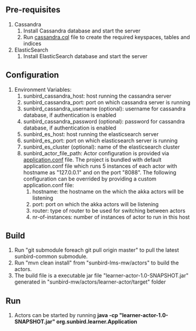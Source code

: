 ## Pre-requisites
1. Cassandra
    1. Install Cassandra database and start the server
    2. Run [cassandra.cql](https://github.com/ekstep/sunbird-mw/blob/alpha2/actors/learner-actor/src/main/resources/cassandra.cql) file to create the required keyspaces, tables and indices
2. ElasticSearch
    1. Install ElasticSearch database and start the server

## Configuration
1. Environment Variables:
    1. sunbird_cassandra_host: host running the cassandra server
    2. sunbird_cassandra_port: port on which cassandra server is running
    3. sunbird_cassandra_username (optional): username for cassandra database, if authentication is enabled
    4. sunbird_cassandra_password (optional): password for cassandra database, if authentication is enabled
    5. sunbird_es_host: host running the elasticsearch server
    6. sunbird_es_port: port on which elasticsearch server is running
    7. sunbird_es_cluster (optional): name of the elasticsearch cluster
    8. sunbird_actor_file_path: Actor configuration is provided via [application.conf](https://github.com/ekstep/sunbird-mw/blob/alpha2/actors/learner-actor/src/main/resources/application.conf) file. The project is bundled with default application.conf file which runs 5 instances of each actor with hostname as "127.0.0.1" and on the port "8088". The following configuration can be overrided by providing a custom application.conf file:
        1. hostname: the hostname on the which the akka actors will be listening
        2. port: port on which the akka actors will be listening
        3. router: type of router to be used for switching between actors
        4. nr-of-instances: number of instances of actor to run in this host

## Build
1. Run "git submodule foreach git pull origin master" to pull the latest sunbird-common submodule.
2. Run "mvn clean install" from "sunbird-lms-mw/actors" to build the actors.
3. The build file is a executable jar file "learner-actor-1.0-SNAPSHOT.jar" generated in "sunbird-mw/actors/learner-actor/target" folder

## Run
1. Actors can be started by running **java -cp "learner-actor-1.0-SNAPSHOT.jar" org.sunbird.learner.Application**
